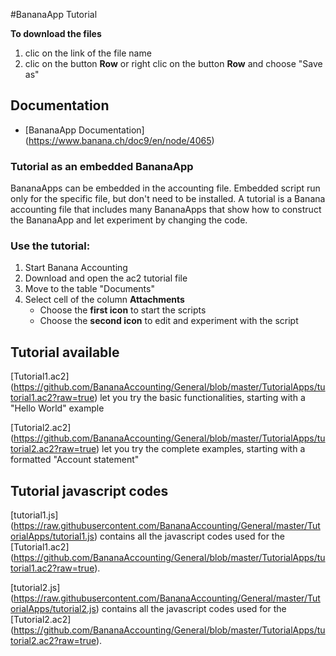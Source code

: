#BananaApp Tutorial

**To download the files**

1. clic on the link of the file name
2. clic on the button **Row** or right clic on the button **Row** and choose "Save as"

## Documentation
* [BananaApp Documentation] (https://www.banana.ch/doc9/en/node/4065)

### Tutorial as an embedded BananaApp
BananaApps can be embedded in the accounting file.
Embedded script run only for the specific file, but don't need to be installed. 
A  tutorial is a  Banana accounting file that includes many BananaApps that show how to construct the BananaApp and let  experiment by changing the code. 

### Use the tutorial: 

1. Start Banana Accounting
2. Download and open the ac2 tutorial file 
3. Move to  the table "Documents"
4. Select cell of the column **Attachments**
   * Choose the **first icon** to start the scripts
   * Choose the **second icon** to edit and experiment with the script 

## Tutorial available
[Tutorial1.ac2] (https://github.com/BananaAccounting/General/blob/master/TutorialApps/tutorial1.ac2?raw=true) let you try the basic functionalities, starting with a "Hello World" example

[Tutorial2.ac2] (https://github.com/BananaAccounting/General/blob/master/TutorialApps/tutorial2.ac2?raw=true) let you try the complete examples, starting with a formatted "Account statement"
 
## Tutorial javascript codes
[tutorial1.js] (https://raw.githubusercontent.com/BananaAccounting/General/master/TutorialApps/tutorial1.js) contains all the javascript codes used for the [Tutorial1.ac2] (https://github.com/BananaAccounting/General/blob/master/TutorialApps/tutorial1.ac2?raw=true).

[tutorial2.js] (https://raw.githubusercontent.com/BananaAccounting/General/master/TutorialApps/tutorial2.js) contains all the javascript codes used for the [Tutorial2.ac2] (https://github.com/BananaAccounting/General/blob/master/TutorialApps/tutorial2.ac2?raw=true).

